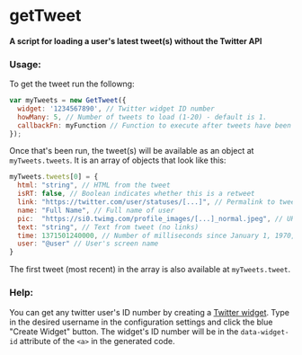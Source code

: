 # getTweet
#### A script for loading a user's latest tweet(s) without the Twitter API

### Usage:
To get the tweet run the followng:

```javascript
var myTweets = new GetTweet({
  widget: '1234567890', // Twitter widget ID number
  howMany: 5, // Number of tweets to load (1-20) - default is 1.
  callbackFn: myFunction // Function to execute after tweets have been fetched
});
```

Once that's been run, the tweet(s) will be available as an object at `myTweets.tweets`. It is an array of objects that look like this:

```javascript
myTweets.tweets[0] = {
  html: "string", // HTML from the tweet 
  isRT: false, // Boolean indicates whether this is a retweet
  link: "https://twitter.com/user/statuses/[...]", // Permalink to tweet
  name: "Full Name", // Full name of user
  pic:  "https://si0.twimg.com/profile_images/[...]_normal.jpeg", // URL for user's profile picture
  text: "string", // Text from tweet (no links)
  time: 1371501240000, // Number of milliseconds since January 1, 1970, 00:00:00 UTC
  user: "@user" // User's screen name
}
```

The first tweet (most recent) in the array is also available at `myTweets.tweet`.


### Help:
You can get any twitter user's ID number by creating a [Twitter widget](https://twitter.com/settings/widgets). Type in the desired username in the configuration settings and click the blue "Create Widget" button. The widget's ID number will be in the `data-widget-id` attribute of the `<a>` in the generated code.
